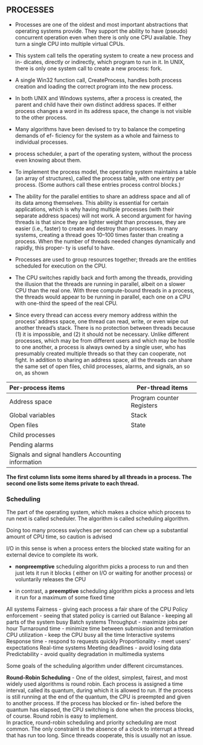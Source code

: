 ## PROCESSES

- Processes are one of the oldest and most important abstractions that operating systems provide. They support the ability to have (pseudo) concurrent operation even when there is only one CPU available. They turn a single CPU into multiple virtual CPUs.


- This system call tells the operating system to create a new process and in- dicates, directly or indirectly, which program to run in it.
In UNIX, there is only one system call to create a new process: fork.

- A single Win32 function call, CreateProcess, handles both process creation and loading the correct program into the new process.

- In both UNIX and Windows systems, after a process is created, the parent and child have their own distinct address spaces. If either process changes a word in its address space, the change is not visible to the other process.

- Many algorithms have been devised to try to balance the competing demands of ef- ficiency for the system as a whole and fairness to individual processes.

- process scheduler, a part of the operating system, without the process even knowing about them.

- To implement the process model, the operating system maintains a table (an array of structures), called the process table, with one entry per process. (Some authors call these entries process control blocks.)


- The ability for the parallel entities to share an address space and all of its data among themselves. This ability is essential for certain applications, which is why having multiple processes (with their separate address spaces) will not work. A second argument for having threads is that since they are lighter weight than processes, they are easier (i.e., faster) to create and destroy than processes. In many systems, creating a thread goes 10–100 times faster than creating a process. When the number of threads needed changes dynamically and rapidly, this proper- ty is useful to have.

- Processes are used to group resources together; threads are the entities scheduled for execution on the CPU.

- The CPU switches rapidly back and forth among the threads, providing the illusion that the threads are running in parallel, albeit on a slower CPU than the real one. With three compute-bound threads in a process, the threads would appear to be running in parallel, each one on a CPU with one-third the speed of the real CPU.

- Since every thread can access every memory address within the process’ address space, one thread can read, write, or even wipe out another thread’s stack. There is no protection between threads because (1) it is impossible, and (2) it should not be necessary. Unlike different processes, which may be from different users and which may be hostile to one another, a process is always owned by a single user, who has presumably created multiple threads so that they can cooperate, not fight. In addition to sharing an address space, all the threads can share the same set of open files, child processes, alarms, and signals, an so on, as shown

| Per-process items | Per-thread items |
|:----------------  |-----------------|
| Address space     | Program counter Registers |
| Global variables  | Stack |
| Open files        | State |
| Child processes   |
| Pending alarms    |
| Signals and signal handlers Accounting information | 

**The first column lists some items shared by all threads in a process. The second one lists some items private to each thread.**



### Scheduling

The part of the operating system, which makes a choice which process to run next is called scheduler.
The algorithm is called scheduling algorithm.

Doing too many process swiyches per second can chew up a substantial amount of CPU time, so caution is advised


I/O in this sense is when a process enters the blocked state waiting for an external device to complete its work.



- **nonpreemptive** scheduling algorithm picks a process to run and then just lets it run it blocks
( either on I/O or waiting for another process) or voluntarily releases the CPU

- in contrast, a **preemptive** scheduling algorithm picks a process and lets it run for a maximum of some fixed time

All systems
    Fairness - giving each process a fair share of the CPU Policy enforcement - seeing that stated policy is carried out Balance - keeping all parts of the system busy
Batch systems
    Throughput - maximize jobs per hour
    Turnaround time - minimize time between submission and termination CPU utilization - keep the CPU busy all the time
Interactive systems
    Response time - respond to requests quickly Proportionality - meet users’ expectations
Real-time systems
    Meeting deadlines - avoid losing data
    Predictability - avoid quality degradation in multimedia systems

Some goals of the scheduling algorithm under different circumstances.

**Round-Robin Scheduling** - One of the oldest, simplest, fairest, and most widely used algorithms is round robin. Each process is assigned a time interval, called its quantum, during which it is allowed to run. If the process is still running at the end of the quantum, the CPU is preempted and given to another process. If the process has blocked or fin- ished before the quantum has elapsed, the CPU switching is done when the process blocks, of course. Round robin is easy to implement. 
<br>
In practice, round-robin scheduling and priority scheduling are most common. The only constraint is the absence of a clock to interrupt a thread that has run too long. Since threads cooperate, this is usually not an issue.






